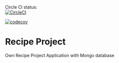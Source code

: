 Circle CI status:
<br> [![CircleCI](https://circleci.com/gh/KMaciejewski/recipe-project-mongo.svg?style=svg&circle-token=61b4e2637741de52196799acca5306786b92f853)](https://circleci.com/gh/KMaciejewski/recipe-project-mongo)

[![codecov](https://codecov.io/gh/KMaciejewski/recipe-project-mongo/branch/master/graph/badge.svg)](https://codecov.io/gh/KMaciejewski/recipe-project-mongo)

# Recipe Project

Own Recipe Project Application with Mongo database